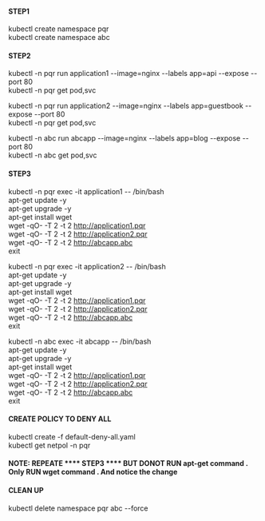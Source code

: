 #### STEP1 ####     
kubectl create namespace pqr  
kubectl create namespace abc   

####  STEP2  ####      
kubectl -n pqr run application1  --image=nginx --labels app=api  --expose --port 80   
kubectl -n pqr get pod,svc    

kubectl -n pqr run application2  --image=nginx --labels app=guestbook  --expose --port 80   
kubectl -n pqr get pod,svc   

kubectl -n abc run abcapp  --image=nginx --labels app=blog  --expose --port 80   
kubectl -n abc get pod,svc    

#### STEP3 ####    

kubectl -n pqr exec -it application1 -- /bin/bash   
apt-get update -y   
apt-get upgrade -y    
apt-get install wget  
wget -qO- -T 2   -t  2       http://application1.pqr    
wget -qO- -T 2   -t  2       http://application2.pqr      
wget -qO- -T 2   -t  2       http://abcapp.abc          
exit  


kubectl -n pqr exec -it application2 -- /bin/bash   
apt-get update -y    
apt-get upgrade -y    
apt-get install wget     
wget -qO- -T 2   -t  2       http://application1.pqr    
wget -qO- -T 2   -t  2       http://application2.pqr     
wget -qO- -T 2   -t  2       http://abcapp.abc         
exit  

 
kubectl -n abc exec -it abcapp -- /bin/bash    
apt-get update -y   
apt-get upgrade -y    
apt-get install wget   
wget -qO- -T 2   -t  2       http://application1.pqr   
wget -qO- -T 2   -t  2       http://application2.pqr     
wget -qO- -T 2   -t  2       http://abcapp.abc         
exit   


#### CREATE POLICY TO DENY ALL ####    
kubectl create -f default-deny-all.yaml    
kubectl get netpol -n pqr

#### NOTE: REPEATE **** STEP3 **** BUT DONOT RUN apt-get command . Only RUN wget command . And notice the change ####   

#### CLEAN UP ####  

kubectl delete namespace pqr abc --force   

